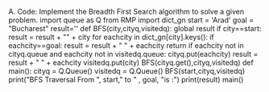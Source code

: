 A. Code: 
          Implement the Breadth First Search algorithm to solve a given problem.
import queue as Q
from RMP import dict_gn
start = 'Arad'
goal = "Bucharest"
result=''
def BFS(city,cityq,visitedq):
  global result
  if city==start:
    result = result + "" + city
 for eachcity in dict_gn[city].keys():
   if eachcity==goal:
   result = result + " " + eachcity
   return
   if eachcity not in cityq.queue and eachcity not in visitedq.queue:
      cityq.put(eachcity)
      result = result + " " + eachcity
 visitedq.put(city)
 BFS(cityq.get(),cityq,visitedq)
def main():
 cityq = Q.Queue()
 visitedq = Q.Queue()
 BFS(start,cityq,visitedq)
 print("BFS Traversal From ", start," to " , goal, "is :")
 print(result)
main() 
